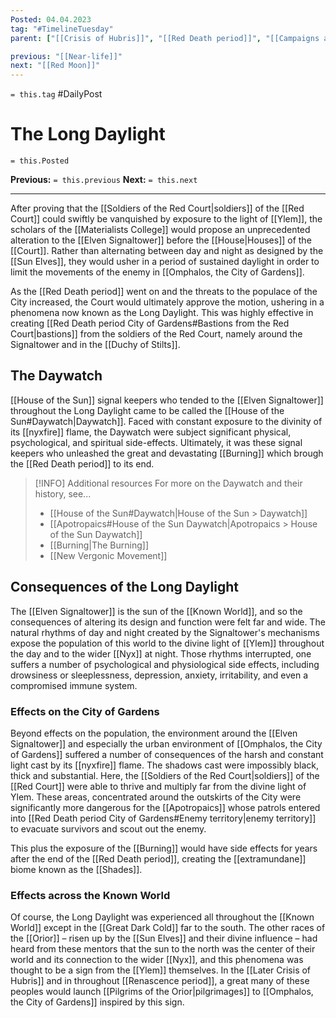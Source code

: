 ```yaml
---
Posted: 04.04.2023
tag: "#TimelineTuesday"
parent: ["[[Crisis of Hubris]]", "[[Red Death period]]", "[[Campaigns against the Red Court]]", "[[Red Death period City of Gardens]]", "[[House of the Sun]]", "[[Elven Signaltower]]"]

previous: "[[Near-life]]"
next: "[[Red Moon]]"
---
```

`= this.tag` #DailyPost 
# The Long Daylight
`= this.Posted`

**Previous:** `= this.previous`
**Next:** `= this.next`

---

After proving that the [[Soldiers of the Red Court|soldiers]] of the [[Red Court]] could swiftly be vanquished by exposure to the light of [[Ylem]], the scholars of the [[Materialists College]] would propose an unprecedented alteration to the [[Elven Signaltower]] before the [[House|Houses]] of the [[Court]]. Rather than alternating between day and night as designed by the [[Sun Elves]], they would usher in a period of sustained daylight in order to limit the movements of the enemy in [[Omphalos, the City of Gardens]].

As the [[Red Death period]] went on and the threats to the populace of the City increased, the Court would ultimately approve the motion, ushering in a phenomena now known as the Long Daylight. This was highly effective in creating [[Red Death period City of Gardens#Bastions from the Red Court|bastions]] from the soldiers of the Red Court, namely around the Signaltower and in the [[Duchy of Stilts]].

## The Daywatch

[[House of the Sun]] signal keepers who tended to the [[Elven Signaltower]] throughout the Long Daylight came to be called the [[House of the Sun#Daywatch|Daywatch]]. Faced with constant exposure to the divinity of its [[nyxfire]] flame, the Daywatch were subject significant physical, psychological, and spiritual side-effects. Ultimately, it was these signal keepers who unleashed the great and devastating [[Burning]] which brough the [[Red Death period]] to its end.

> [!INFO] Additional resources
> For more on the Daywatch and their history, see...
> - [[House of the Sun#Daywatch|House of the Sun > Daywatch]]
> - [[Apotropaics#House of the Sun Daywatch|Apotropaics > House of the Sun Daywatch]]
> - [[Burning|The Burning]]
> - [[New Vergonic Movement]]

## Consequences of the Long Daylight

The [[Elven Signaltower]] is the sun of the [[Known World]], and so the consequences of altering its design and function were felt far and wide. The natural rhythms of day and night created by the Signaltower's mechanisms expose the population of this world to the divine light of [[Ylem]] throughout the day and to the wider [[Nyx]] at night. Those rhythms interrupted, one suffers a number of psychological and physiological side effects, including drowsiness or sleeplessness, depression, anxiety, irritability, and even a compromised immune system.

### Effects on the City of Gardens

Beyond effects on the population, the environment around the [[Elven Signaltower]] and especially the urban environment of [[Omphalos, the City of Gardens]] suffered a number of consequences of the harsh and constant light cast by its [[nyxfire]] flame. The shadows cast were impossibly black, thick and substantial. Here, the [[Soldiers of the Red Court|soldiers]] of the [[Red Court]] were able to thrive and multiply far from the divine light of Ylem. These areas, concentrated around the outskirts of the City were significantly more dangerous for the [[Apotropaics]] whose patrols entered into [[Red Death period City of Gardens#Enemy territory|enemy territory]] to evacuate survivors and scout out the enemy.

This plus the exposure of the [[Burning]] would have side effects for years after the end of the [[Red Death period]], creating the [[extramundane]] biome known as the [[Shades]].

### Effects across the Known World

Of course, the Long Daylight was experienced all throughout the [[Known World]] except in the [[Great Dark Cold]] far to the south. The other races of the [[Orior]] – risen up by the [[Sun Elves]] and their divine influence – had heard from these mentors that the sun to the north was the center of their world and its connection to the wider [[Nyx]], and this phenomena was thought to be a sign from the [[Ylem]] themselves. In the [[Later Crisis of Hubris]] and in throughout [[Renascence period]], a great many of these peoples would launch [[Pilgrims of the Orior|pilgrimages]] to [[Omphalos, the City of Gardens]] inspired by this sign.